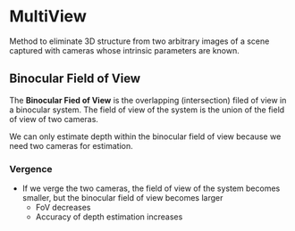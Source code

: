 # MultiView

Method to eliminate 3D structure from two arbitrary images of a scene captured with cameras whose intrinsic parameters are known.

## Binocular Field of View

The **Binocular Fied of View** is the overlapping (intersection) filed of view in a binocular system. The field of view of the system is the union of the field of view of two cameras.

We can only estimate depth within the binocular field of view because we need two cameras for estimation.

### Vergence

- If we verge the two cameras, the field of view of the system becomes smaller, but the binocular field of view becomes larger
  - FoV decreases
  - Accuracy of depth estimation increases